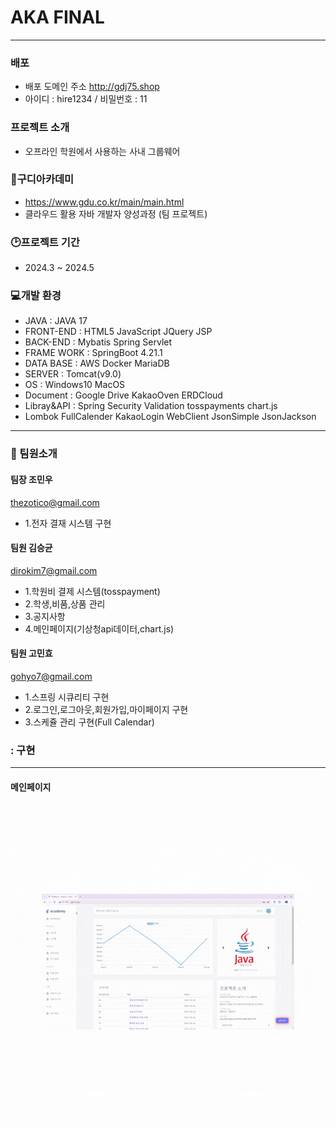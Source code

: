 # AKA FINAL 
---
### 배포
+  배포 도메인 주소   <http://gdj75.shop>
+  아이디 : hire1234 / 비밀번호 : 11

### 프로젝트 소개
+  오프라인 학원에서 사용하는 사내 그룹웨어 


### :school:구디아카데미
+  <https://www.gdu.co.kr/main/main.html>
+  클라우드 활용 자바 개발자 양성과정 (팀 프로젝트) 


### :clock2:프로젝트 기간
+  2024.3 ~ 2024.5


### :computer:개발 환경
+   JAVA  : JAVA 17
+   FRONT-END : HTML5 JavaScript JQuery JSP
+   BACK-END : Mybatis Spring Servlet
+   FRAME WORK : SpringBoot 4.21.1
+   DATA BASE : AWS Docker MariaDB
+   SERVER : Tomcat(v9.0)
+   OS : Windows10 MacOS
+   Document : Google Drive  KakaoOven ERDCloud 
+   Libray&API : Spring Security Validation tosspayments chart.js
+   Lombok FullCalender KakaoLogin WebClient JsonSimple JsonJackson

---


### :two_men_holding_hands: 팀원소개
#### 팀장 조민우  
thezotico@gmail.com
+  1.전자 결재 시스템 구현


#### 팀원 김승균   
dirokim7@gmail.com
+  1.학원비 결제 시스템(tosspayment)
+  2.학생,비품,상품 관리
+  3.공지사항
+  4.메인페이지(기상청api데이터,chart.js)


#### 팀원 고민효   
gohyo7@gmail.com
+  1.스프링 시큐리티 구현
+  2.로그인,로그아웃,회원가입,마이페이지 구현
+  3.스케쥴 관리 구현(Full Calendar)




### : 구현
---
#### 메인페이지
![메인페이지](./images/mainpage.gif)
